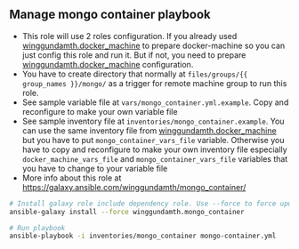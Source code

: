 Manage mongo container playbook
---------------------------------------------------------------------------

- This role will use 2 roles configuration. If you already used [winggundamth.docker_machine](docker_machine.md) to prepare docker-machine so you can just config this role and run it. But if not, you need to prepare [winggundamth.docker_machine](docker_machine.md) configuration.
- You have to create directory that normally at ```files/groups/{{ group_names }}/mongo/``` as a trigger for remote machine group to run this role.
- See sample variable file at ```vars/mongo_container.yml.example```. Copy and reconfigure to make your own variable file
- See sample inventory file at ```inventories/mongo_container.example```. You can use the same inventory file from [winggundamth.docker_machine](docker_machine.md) but you have to put ```mongo_container_vars_file``` variable. Otherwise you have to copy and reconfigure to make your own inventory file especially ```docker_machine_vars_file``` and ```mongo_container_vars_file``` variables that you have to change to your variable file
- More info about this role at https://galaxy.ansible.com/winggundamth/mongo_container/

```bash
# Install galaxy role include dependency role. Use --force to force update to latest
ansible-galaxy install --force winggundamth.mongo_container

# Run playbook
ansible-playbook -i inventories/mongo_container mongo-container.yml
```
